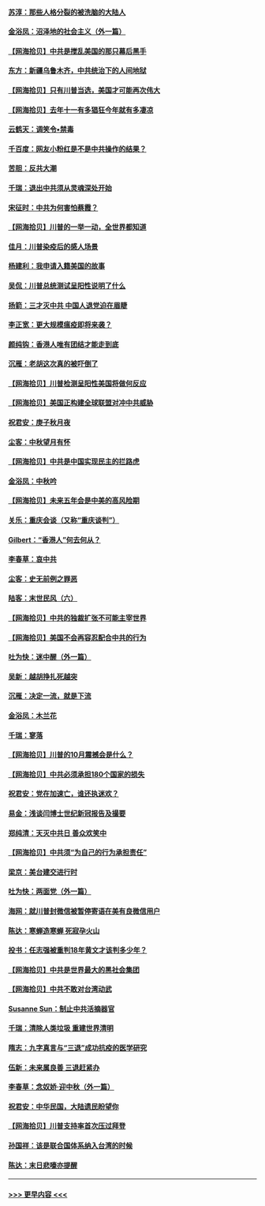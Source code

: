 #### [苏淳：那些人格分裂的被洗脑的大陆人](../pages/nsc993/n12467858.md?t=10120151) 
#### [金浴凤：沼泽地的社会主义（外一篇）](../pages/nsc993/n12467792.md?t=10120151) 
#### [【网海拾贝】中共是搅乱美国的那只幕后黑手](../pages/nsc993/n12467700.md?t=10120151) 
#### [东方：新疆乌鲁木齐，中共统治下的人间地狱](../pages/nsc993/n12466075.md?t=10120151) 
#### [【网海拾贝】只有川普当选，美国才可能再次伟大](../pages/nsc993/n12466013.md?t=10120151) 
#### [【网海拾贝】去年十一有多猖狂今年就有多凄凉](../pages/nsc993/n12463649.md?t=10120151) 
#### [云鹤天：调笑令▪禁毒](../pages/nsc993/n12462975.md?t=10120151) 
#### [千百度：网友小粉红是不是中共操作的结果？](../pages/nsc993/n12461025.md?t=10120151) 
#### [苦胆：反共大潮](../pages/nsc993/n12459469.md?t=10120151) 
#### [千瑞：退出中共须从灵魂深处开始](../pages/nsc993/n12459437.md?t=10120151) 
#### [宋征时：中共为何害怕蔡霞？](../pages/nsc993/n12459097.md?t=10120151) 
#### [【网海拾贝】川普的一举一动，全世界都知道](../pages/nsc993/n12458825.md?t=10120151) 
#### [佳月：川普染疫后的感人场景](../pages/nsc993/n12456994.md?t=10120151) 
#### [杨建利：我申请入籍美国的故事](../pages/nsc993/n12455635.md?t=10120151) 
#### [吴侃：川普总统测试呈阳性说明了什么](../pages/nsc993/n12451869.md?t=10120151) 
#### [扬箭：三才灭中共 中国人退党迫在眉睫](../pages/nsc993/n12451842.md?t=10120151) 
#### [李正宽：更大规模瘟疫即将来袭？](../pages/nsc993/n12451455.md?t=10120151) 
#### [颜纯钩：香港人唯有团结才能走到底](../pages/nsc993/n12450870.md?t=10120151) 
#### [沉雁：老胡这次真的被吓倒了](../pages/nsc993/n12449796.md?t=10120151) 
#### [【网海拾贝】川普检测呈阳性美国将做何反应](../pages/nsc993/n12449042.md?t=10120151) 
#### [【网海拾贝】美国正构建全球联盟对冲中共威胁](../pages/nsc993/n12446580.md?t=10120151) 
#### [祝君安：庚子秋月夜](../pages/nsc993/n12445870.md?t=10120151) 
#### [尘客：中秋望月有怀](../pages/nsc993/n12444632.md?t=10120151) 
#### [【网海拾贝】中共是中国实现民主的拦路虎](../pages/nsc993/n12443573.md?t=10120151) 
#### [金浴凤：中秋吟](../pages/nsc993/n12441773.md?t=10120151) 
#### [【网海拾贝】未来五年会是中美的高风险期](../pages/nsc993/n12440760.md?t=10120151) 
#### [关乐：重庆会谈（又称“重庆谈判”）](../pages/nsc993/n12437525.md?t=10120151) 
#### [Gilbert：“香港人”何去何从？](../pages/nsc993/n12435894.md?t=10120151) 
#### [李春草：哀中共](../pages/nsc993/n12435874.md?t=10120151) 
#### [尘客：史无前例之罪恶](../pages/nsc993/n12435762.md?t=10120151) 
#### [陆客：末世民风（六）](../pages/nsc993/n12435354.md?t=10120151) 
#### [【网海拾贝】中共的独裁扩张不可能主宰世界](../pages/nsc993/n12435151.md?t=10120151) 
#### [【网海拾贝】美国不会再容忍配合中共的行为](../pages/nsc993/n12433808.md?t=10120151) 
#### [吐为快：迷中醒（外一篇）](../pages/nsc993/n12433585.md?t=10120151) 
#### [吴新：越胡挣扎死越突](../pages/nsc993/n12433562.md?t=10120151) 
#### [沉雁：决定一流，就是下流](../pages/nsc993/n12432128.md?t=10120151) 
#### [金浴凤：木兰花](../pages/nsc993/n12432124.md?t=10120151) 
#### [千瑞：寥落](../pages/nsc993/n12432071.md?t=10120151) 
#### [【网海拾贝】川普的10月震撼会是什么？](../pages/nsc993/n12431624.md?t=10120151) 
#### [【网海拾贝】中共必须承担180个国家的损失](../pages/nsc993/n12428893.md?t=10120151) 
#### [祝君安：党在加速亡，谁还执迷欢？](../pages/nsc993/n12428652.md?t=10120151) 
#### [易金：浅谈闫博士世纪新冠报告及撮要](../pages/nsc993/n12426822.md?t=10120151) 
#### [郑纯清：天灭中共日 善众欢笑中](../pages/nsc993/n12426784.md?t=10120151) 
#### [【网海拾贝】中共须“为自己的行为承担责任”](../pages/nsc993/n12426067.md?t=10120151) 
#### [梁京：美台建交进行时](../pages/nsc993/n12424066.md?t=10120151) 
#### [吐为快：两面党（外一篇）](../pages/nsc993/n12424043.md?t=10120151) 
#### [海网：就川普封微信被暂停寄语在美有良微信用户](../pages/nsc993/n12424021.md?t=10120151) 
#### [陈达：寒蝉造寒蝉 死寂孕火山](../pages/nsc993/n12423958.md?t=10120151) 
#### [投书：任志强被重判18年黄文才该判多少年？](../pages/nsc993/n12423672.md?t=10120151) 
#### [【网海拾贝】中共是世界最大的黑社会集团](../pages/nsc993/n12423543.md?t=10120151) 
#### [【网海拾贝】中共不敢对台湾动武](../pages/nsc993/n12421418.md?t=10120151) 
#### [Susanne Sun：制止中共活摘器官](../pages/nsc993/n12419654.md?t=10120151) 
#### [千瑞：清除人类垃圾 重建世界清明](../pages/nsc993/n12419414.md?t=10120151) 
#### [隋志：九字真言与“三退”成功抗疫的医学研究](../pages/nsc993/n12419248.md?t=10120151) 
#### [伍新：未来属良善 三退赶紧办](../pages/nsc993/n12418496.md?t=10120151) 
#### [李春草：念奴娇·迎中秋（外一篇）](../pages/nsc993/n12418465.md?t=10120151) 
#### [祝君安：中华民国，大陆遗民盼望你](../pages/nsc993/n12418089.md?t=10120151) 
#### [【网海拾贝】川普支持率首次压过拜登](../pages/nsc993/n12418050.md?t=10120151) 
#### [孙国祥：该是联合国体系纳入台湾的时候](../pages/nsc993/n12417369.md?t=10120151) 
#### [陈达：末日悲嚎亦提醒](../pages/nsc993/n12416736.md?t=10120151) 

----
#### [ >>> 更早内容 <<< ](../indexes/nsc993-earlier.md)
